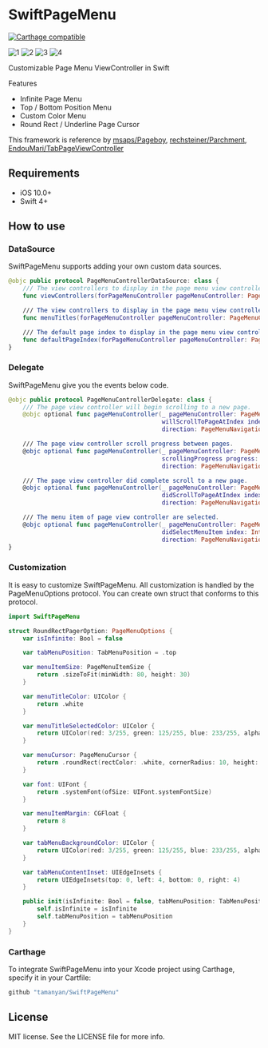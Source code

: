 SwiftPageMenu
===================================

[![Carthage compatible](https://img.shields.io/badge/Carthage-compatible-4BC51D.svg?style=flat)](https://github.com/hsylife/SwiftyPickerPopover)


![1](https://raw.githubusercontent.com/tamanyan/SwiftPageMenu/master/screen_captures/1.gif)
![2](https://raw.githubusercontent.com/tamanyan/SwiftPageMenu/master/screen_captures/2.gif)
![3](https://raw.githubusercontent.com/tamanyan/SwiftPageMenu/master/screen_captures/3.gif)
![4](https://raw.githubusercontent.com/tamanyan/SwiftPageMenu/master/screen_captures/4.gif)


Customizable Page Menu ViewController in Swift

Features

- Infinite Page Menu
- Top / Bottom Position Menu
- Custom Color Menu
- Round Rect / Underline Page Cursor

This framework is reference by [msaps/Pageboy](https://github.com/msaps/Pageboy), [rechsteiner/Parchment](https://github.com/rechsteiner/Parchment), [EndouMari/TabPageViewController](https://github.com/EndouMari/TabPageViewController)

## Requirements

- iOS 10.0+
- Swift 4+

## How to use

### DataSource

SwiftPageMenu supports adding your own custom data sources.

```swift
@objc public protocol PageMenuControllerDataSource: class {
    /// The view controllers to display in the page menu view controller.
    func viewControllers(forPageMenuController pageMenuController: PageMenuController) -> [UIViewController]

    /// The view controllers to display in the page menu view controller.
    func menuTitles(forPageMenuController pageMenuController: PageMenuController) -> [String]

    /// The default page index to display in the page menu view controller.
    func defaultPageIndex(forPageMenuController pageMenuController: PageMenuController) -> Int
}
```

### Delegate

SwiftPageMenu give you the events below code.

```swift
@objc public protocol PageMenuControllerDelegate: class {
    /// The page view controller will begin scrolling to a new page.
    @objc optional func pageMenuController(_ pageMenuController: PageMenuController,
                                           willScrollToPageAtIndex index: Int,
                                           direction: PageMenuNavigationDirection)

    /// The page view controller scroll progress between pages.
    @objc optional func pageMenuController(_ pageMenuController: PageMenuController,
                                           scrollingProgress progress: CGFloat,
                                           direction: PageMenuNavigationDirection)

    /// The page view controller did complete scroll to a new page.
    @objc optional func pageMenuController(_ pageMenuController: PageMenuController,
                                           didScrollToPageAtIndex index: Int,
                                           direction: PageMenuNavigationDirection)

    /// The menu item of page view controller are selected.
    @objc optional func pageMenuController(_ pageMenuController: PageMenuController,
                                           didSelectMenuItem index: Int,
                                           direction: PageMenuNavigationDirection)
}
```

### Customization

It is easy to customize SwiftPageMenu. All customization is handled by the PageMenuOptions protocol.
You can create own struct that conforms to this protocol.

```swift
import SwiftPageMenu

struct RoundRectPagerOption: PageMenuOptions {
    var isInfinite: Bool = false

    var tabMenuPosition: TabMenuPosition = .top

    var menuItemSize: PageMenuItemSize {
        return .sizeToFit(minWidth: 80, height: 30)
    }

    var menuTitleColor: UIColor {
        return .white
    }

    var menuTitleSelectedColor: UIColor {
        return UIColor(red: 3/255, green: 125/255, blue: 233/255, alpha: 1)
    }

    var menuCursor: PageMenuCursor {
        return .roundRect(rectColor: .white, cornerRadius: 10, height: 22)
    }

    var font: UIFont {
        return .systemFont(ofSize: UIFont.systemFontSize)
    }

    var menuItemMargin: CGFloat {
        return 8
    }

    var tabMenuBackgroundColor: UIColor {
        return UIColor(red: 3/255, green: 125/255, blue: 233/255, alpha: 1)
    }

    var tabMenuContentInset: UIEdgeInsets {
        return UIEdgeInsets(top: 0, left: 4, bottom: 0, right: 4)
    }

    public init(isInfinite: Bool = false, tabMenuPosition: TabMenuPosition = .top) {
        self.isInfinite = isInfinite
        self.tabMenuPosition = tabMenuPosition
    }
}
```

### Carthage

To integrate SwiftPageMenu into your Xcode project using Carthage, specify it in your Cartfile:

```ruby
github "tamanyan/SwiftPageMenu"
```````

## License

MIT license. See the LICENSE file for more info.
